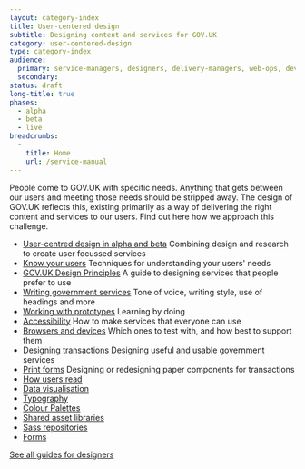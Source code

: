 ```yaml
---
layout: category-index
title: User-centered design
subtitle: Designing content and services for GOV.UK
category: user-centered-design
type: category-index
audience:
  primary: service-managers, designers, delivery-managers, web-ops, developers, tech-archs, performance-analysts, user-researchers, qa, content-designers
  secondary:
status: draft
long-title: true
phases:
  - alpha
  - beta
  - live
breadcrumbs:
  -
    title: Home
    url: /service-manual
---
```


People come to GOV.UK with specific needs. Anything that gets between our users and meeting those needs should be stripped away. The design of GOV.UK reflects this, existing primarily as a way of delivering the right content and services to our users. Find out here how we approach this challenge.

<ul class="link-list">
  <li><a href="/service-manual/user-centered-design/user-centered-design-alpha-beta">User-centred design in alpha and beta</a> Combining design and research to create user focussed services</li>
  <li><a href="/service-manual/user-centered-design/know-your-users">Know your users</a> Techniques for understanding your users' needs</li>
  <li><a href="https://www.gov.uk/designprinciples">GOV.UK Design Principles</a>  A guide to designing services that people prefer to use</li>
  <li><a href="/service-manual/design-and-content/writing-government-services">Writing government services</a> Tone of voice, writing style, use of headings and more</li>
  <li><a href="/service-manual/design-and-content/working-with-prototypes">Working with prototypes</a> Learning by doing</li>
  <li><a href="/service-manual/design-and-content/accessibility">Accessibility</a> How to make services that everyone can use</li>
  <li><a href="/service-manual/design-and-content/browsers-and-devices">Browsers and devices</a> Which ones to test with, and how best to support them</li>
  <li><a href="/service-manual/design-and-content/resources/writing-for-transactions">Designing transactions</a> Designing useful and usable government services</li>
  <li><a href="/service-manual/design-and-content/print-forms">Print forms</a> Designing or redesigning paper components for transactions</li>
  <li><a href="/service-manual/design-and-content/how-users-read">How users read</a></li>
  <li><a href="/service-manual/design-and-content/data-visualisation">Data visualisation</a></li>
  <li><a href="/service-manual/design-and-content/resources/typography">Typography</a></li>
  <li><a href="/service-manual/design-and-content/resources/colour-palettes">Colour Palettes</a></li>
  <li><a href="/service-manual/design-and-content/resources/shared-asset-libraries">Shared asset libraries</a></li>
  <li><a href="service-manual/design-and-content/resources/sass-repositories">Sass repositories</a></li>
  <li><a href="/service-manual/design-and-content/resources/forms">Forms</a></li>
</ul>

[See all guides for designers](/service-manual/designers)
